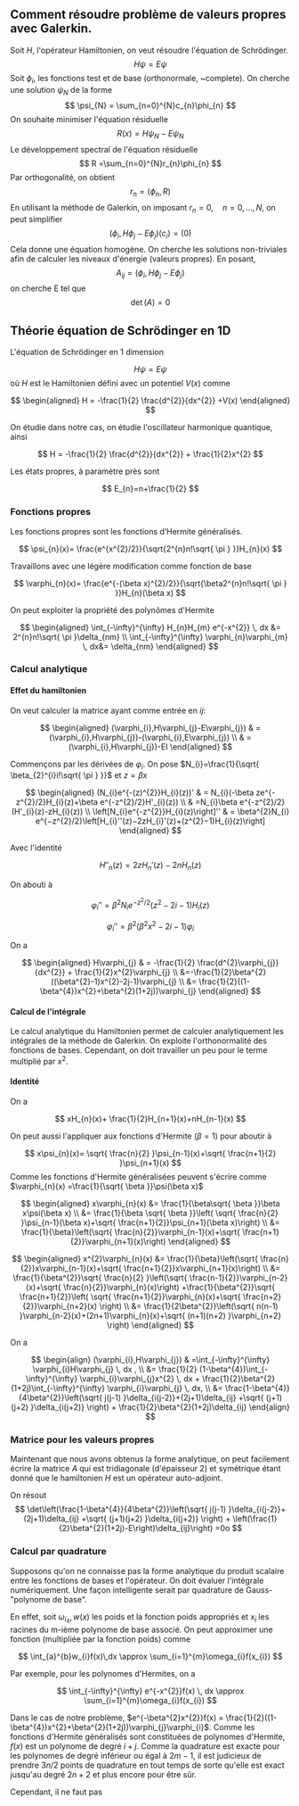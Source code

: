 
## Comment résoudre problème de valeurs propres avec Galerkin.

 Soit $H$, l'opérateur Hamiltonien, on veut résoudre l'équation de Schrödinger.
$$
H\psi = E\psi
$$
Soit $\phi_{i}$, les fonctions test et de base (orthonormale, ~complete).
On cherche une solution $\psi _N$ de la forme
$$
\psi_{N} = \sum_{n=0}^{N}c_{n}\phi_{n}
$$
On souhaite minimiser l'équation résiduelle
$$
R(x) = H\psi_{N}-E\psi_{N}
$$
Le développement spectral de l'équation résiduelle
$$
R =\sum_{n=0}^{N}r_{n}\phi_{n}
$$
Par orthogonalité, on obtient
$$
r_{n} =(\phi_{n},R)
$$
En utilisant la méthode de Galerkin, on imposant $r_{n}= 0, \quad n= 0,\dots,N$, on peut simplifier
$$
(\phi_{i},H\phi_{j}-E\phi_{j})(c_{i}) = (0)
$$
Cela donne une équation homogène. On cherche les solutions non-triviales afin de calculer les niveaux d'énergie (valeurs propres). En posant,
$$
A_{ij} =(\phi_{i},H\phi_{j}-E\phi_{j}) 
$$
on cherche E tel que
$$
\det(A) = 0
$$

##  Théorie équation de Schrödinger en 1D

L'équation de Schrödinger en 1 dimension

$$
H\psi=E\psi
$$
où $H$ est le Hamiltonien défini avec un potentiel $V(x)$ comme

$$
\begin{aligned}
H = -\frac{1}{2} \frac{d^{2}}{dx^{2}} +V(x)
\end{aligned}
$$


On étudie dans notre cas, on étudie l'oscillateur harmonique quantique, ainsi

$$
H = -\frac{1}{2} \frac{d^{2}}{dx^{2}} + \frac{1}{2}x^{2}
$$

Les états propres, à paramètre près sont

$$
E_{n}=n+\frac{1}{2}
$$


### Fonctions propres

Les fonctions propres sont les fonctions d’Hermite généralisés.

$$
\psi_{n}(x)= \frac{e^{x^{2}/2}}{\sqrt{2^{n}n!\sqrt{ \pi }  }}H_{n}(x)
$$

Travaillons avec une légère modification comme fonction de base

$$
\varphi_{n}(x)= \frac{e^{-(\beta x)^{2}/2}}{\sqrt{\beta2^{n}n!\sqrt{ \pi }  }}H_{n}(\beta x)
$$

On peut exploiter la propriété des polynômes d'Hermite

$$
\begin{aligned}
\int_{-\infty}^{\infty} H_{n}H_{m} e^{-x^{2}} \, dx &= 2^{n}n!\sqrt{ \pi }\delta_{nm} \\
\int_{-\infty}^{\infty} \varphi_{n}\varphi_{m} \, dx&= \delta_{nm} 
\end{aligned}
$$


### Calcul analytique
#### Effet du hamiltonien

On veut calculer la matrice ayant comme entrée en $ij$:

$$
\begin{aligned}
(\varphi_{i},H\varphi_{j}-E\varphi_{j})  & =(\varphi_{i},H\varphi_{j})-(\varphi_{i},E\varphi_{j}) \\
 & =(\varphi_{i},H\varphi_{j})-EI
\end{aligned}
$$

Commençons par les dérivées de $\varphi_{i}$. On pose $N_{i}=\frac{1}{\sqrt{ \beta_{2}^{i}i!\sqrt{ \pi } }}$ et $z = \beta x$

$$
\begin{aligned}
(N_{i}e^{-(z)^{2}}H_{i}(z))' & = N_{i}(-\beta ze^{-z^{2}/2}H_{i}(z)+\beta e^{-z^{2}/2}H'_{i}(z)) \\
 & =N_{i}\beta e^{-z^{2}/2}(H'_{i}(z)-zH_{i}(z)) \\
\left[N_{i}e^{-z^{2}}H_{i}(z)\right]'' & = \beta^{2}N_{i}​e^{−z^{2}/2}\left[H_{i}''​(z)−2zH_{i}'​(z)+(z^{2}−1)H_{i}​(z)\right]
\end{aligned}
$$


Avec l'identité

$$
H''_{n}(z)=2zH_{n}'(z)-2nH_{n}(z)
$$

On abouti à

$$
\varphi_{i}''=\beta^{2}N_{i}e^{-z^{2}/2}(z^{2}-2i-1)H_{i}(z)
$$

$$
\varphi_{i}''=\beta^{2}(\beta^{2}x^{2}-2i-1)\varphi_{i}
$$



On a 

$$
\begin{aligned}
H\varphi_{j} & = -\frac{1}{2} \frac{d^{2}\varphi_{j}}{dx^{2}} + \frac{1}{2}x^{2}\varphi_{j} \\
&=-\frac{1}{2}\beta^{2}((\beta^{2}-1)x^{2}-2j-1)\varphi_{j} \\
&= \frac{1}{2}((1-\beta^{4})x^{2}+\beta^{2}(1+2j))\varphi_{j}
\end{aligned}
$$

#### Calcul de l'intégrale
Le calcul analytique du Hamiltonien permet de calculer analytiquement les intégrales de la méthode de Galerkin. On exploite l'orthonormalité des fonctions de bases. Cependant, on doit travailler un peu pour le terme multiplié par $x^{2}$.

#### Identité

On a 

$$
xH_{n}(x)+ \frac{1}{2}H_{n+1}(x)+nH_{n-1}(x)
$$

On peut aussi l'appliquer aux fonctions d'Hermite  ($\beta =1$) pour aboutir à

$$
x\psi_{n}(x)= \sqrt{ \frac{n}{2} }\psi_{n-1}(x)+\sqrt{ \frac{n+1}{2} }\psi_{n+1}(x)
$$
Comme les fonctions d'Hermite généralisées peuvent s'écrire comme $\varphi_{n}(x) =\frac{1}{\sqrt{ \beta }}\psi(\beta x)$

$$
\begin{aligned}
x\varphi_{n}(x) &= \frac{1}{\beta\sqrt{ \beta }}\beta x\psi(\beta x) \\
&= \frac{1}{\beta \sqrt{ \beta }}\left( \sqrt{ \frac{n}{2} }\psi_{n-1}(\beta x)+\sqrt{ \frac{n+1}{2}}\psi_{n+1}(\beta x)\right) \\
&= \frac{1}{\beta}\left(\sqrt{ \frac{n}{2}}\varphi_{n-1}(x)+\sqrt{ \frac{n+1}{2}}\varphi_{n+1}(x)\right)
\end{aligned}
$$

$$
\begin{aligned}
x^{2}\varphi_{n}(x) &= \frac{1}{\beta}\left(\sqrt{ \frac{n}{2}}x\varphi_{n-1}(x)+\sqrt{ \frac{n+1}{2}}x\varphi_{n+1}(x)\right) \\
&= \frac{1}{\beta^{2}}\sqrt{ \frac{n}{2} }\left(\sqrt{ \frac{n-1}{2}}\varphi_{n-2}(x)+\sqrt{ \frac{n}{2}}\varphi_{n}(x)\right) +\frac{1}{\beta^{2}}\sqrt{ \frac{n+1}{2}}\left( \sqrt{ \frac{n+1}{2}}\varphi_{n}(x)+\sqrt{ \frac{n+2}{2}}\varphi_{n+2}(x) \right) \\
&= \frac{1}{2\beta^{2}}\left(\sqrt{ n(n-1) }\varphi_{n-2}(x)+(2n+1)\varphi_{n}(x)+\sqrt{ (n+1)(n+2) }\varphi_{n+2} \right)
\end{aligned}
$$



On a

$$
\begin{align}
(\varphi_{i},H\varphi_{j}) & =\int_{-\infty}^{\infty} \varphi_{i}H\varphi_{j} \, dx , \\
&= \frac{1}{2} (1-\beta^{4})\int_{-\infty}^{\infty} \varphi_{i}\varphi_{j}x^{2} \, dx + \frac{1}{2}\beta^{2}(1+2j)\int_{-\infty}^{\infty} \varphi_{i}\varphi_{j} \, dx,  \\
&= \frac{1-\beta^{4}}{4\beta^{2}}\left(\sqrt{ j(j-1) }\delta_{i(j-2)}+(2j+1)\delta_{ij} +\sqrt{ (j+1)(j+2) }\delta_{i(j+2)} \right) + \frac{1}{2}\beta^{2}(1+2j)\delta_{ij}
\end{align}
$$

### Matrice pour les valeurs propres

Maintenant que nous avons obtenus la forme analytique, on peut facilement écrire la matrice $A$ qui est tridiagonale (d'épaisseur 2) et symétrique étant donné que le hamiltonien $H$ est un opérateur auto-adjoint. 

On résout
$$
\det\left(\frac{1-\beta^{4}}{4\beta^{2}}\left(\sqrt{ j(j-1) }\delta_{i(j-2)}+(2j+1)\delta_{ij} +\sqrt{ (j+1)(j+2) }\delta_{i(j+2)} \right) + \left(\frac{1}{2}\beta^{2}(1+2j)-E\right)\delta_{ij}\right) =0o
$$


### Calcul par quadrature

Supposons qu'on ne connaisse pas la forme analytique du produit scalaire entre les fonctions de bases et l'opérateur. On doit évaluer l'intégrale numériquement. Une façon intelligente serait par quadrature de Gauss-"polynome de base".

En effet, soit $\omega_{i_{4}}, w(x)$ les poids et la fonction poids appropriés et $x_{i}$ les racines du m-ième polynome de base associé. On peut approximer une fonction (multipliée par la fonction poids) comme

$$
\int_{a}^{b}w_{i}f(x)\,dx \approx \sum_{i=1}^{m}\omega_{i}f(x_{i})
$$

Par exemple, pour les polynomes d'Hermites, on a 

$$
\int_{-\infty}^{\infty} e^{-x^{2}}f(x) \, dx \approx \sum_{i=1}^{m}\omega_{i}f(x_{i})
$$

Dans le cas de notre problème, $e^{-\beta^{2}x^{2}}f(x) =  \frac{1}{2}((1-\beta^{4})x^{2}+\beta^{2}(1+2j))\varphi_{j}\varphi_{i}$. Comme les fonctions d'Hermite généralisés sont constituées de polynomes d'Hermite, $f(x)$ est un polynome de degré $i +j$. Comme la quadrature est exacte pour les polynomes de degré inférieur ou égal à $2m-1$, il est judicieux de prendre $3n/2$ points de quadrature en tout temps de sorte qu'elle est exact jusqu'au degré $2n+2$ et plus encore pour être sûr.

Cependant, il ne faut pas